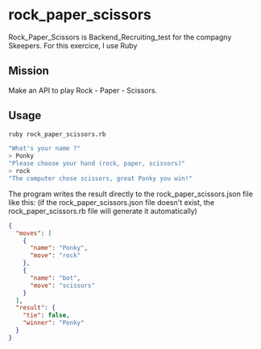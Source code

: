 # rock_paper_scissors

Rock_Paper_Scissors is Backend_Recruiting_test for the compagny Skeepers.
For this exercice, I use Ruby 

## Mission

Make an API to play Rock - Paper - Scissors.

## Usage
```bash
ruby rock_paper_scissors.rb
```

```bash
"What's your name ?"
> Ponky
"Please choose your hand (rock, paper, scissors)"
> rock
"The computer chose scissors, great Ponky you win!"
```
The program writes the result directly to the rock_paper_scissors.json file like this:
(if the rock_paper_scissors.json file doesn't exist, the rock_paper_scissors.rb file will generate it automatically) 
```json
{
  "moves": [
    {
      "name": "Ponky",
      "move": "rock"
    },
    {
      "name": "bot",
      "move": "scissors"
    }
  ],
  "result": {
    "tie": false,
    "winner": "Ponky"
  }
}
```
